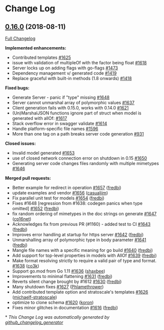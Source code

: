 # Change Log

## [0.16.0](https://github.com/cloudentity/go-swagger/tree/0.16.0) (2018-08-11)
[Full Changelog](https://github.com/cloudentity/go-swagger/compare/0.15.0...0.16.0)

**Implemented enhancements:**

- Contributed templates  [\#1625](https://github.com/cloudentity/go-swagger/issues/1625)
- issue with validation of multipleOf with the factor being float [\#1618](https://github.com/cloudentity/go-swagger/issues/1618)
- Server locks up on adding flags with go-flags [\#1473](https://github.com/cloudentity/go-swagger/issues/1473)
- Dependency management v/ generated code [\#1419](https://github.com/cloudentity/go-swagger/issues/1419)
- Replace graceful with built-in methods \(1.8 onwards\) [\#1418](https://github.com/cloudentity/go-swagger/issues/1418)

**Fixed bugs:**

- Generate Server - panic if "type" missing [\#1648](https://github.com/cloudentity/go-swagger/issues/1648)
- Server cannot unmarshal array of polymorphic values [\#1637](https://github.com/cloudentity/go-swagger/issues/1637)
- Client generation fails with 0.15.0, works with 0.14.0 [\#1621](https://github.com/cloudentity/go-swagger/issues/1621)
- \(Un\)MarshalJSON functions ignore part of struct when model is generated with allOf: [\#1617](https://github.com/cloudentity/go-swagger/issues/1617)
- Stack overflow error in swagger validate [\#1614](https://github.com/cloudentity/go-swagger/issues/1614)
- Handle platform-specific file names [\#1596](https://github.com/cloudentity/go-swagger/issues/1596)
- More than one tag on a path breaks server code generation [\#931](https://github.com/cloudentity/go-swagger/issues/931)

**Closed issues:**

- Invalid model generated [\#1653](https://github.com/cloudentity/go-swagger/issues/1653)
- use of closed network connection error on shutdown in 0.15 [\#1650](https://github.com/cloudentity/go-swagger/issues/1650)
- Generating server code changes files randomly with multiple mimetypes [\#1646](https://github.com/cloudentity/go-swagger/issues/1646)

**Merged pull requests:**

- Better example for redirect in operation [\#1657](https://github.com/cloudentity/go-swagger/pull/1657) ([fredbi](https://github.com/fredbi))
- update examples and vendor [\#1656](https://github.com/cloudentity/go-swagger/pull/1656) ([casualjim](https://github.com/casualjim))
- Fix parallel unit test for models  [\#1654](https://github.com/cloudentity/go-swagger/pull/1654) ([fredbi](https://github.com/fredbi))
- Fixes \#1648 \[regression from \#1638: codegen panics when type omitted\] [\#1652](https://github.com/cloudentity/go-swagger/pull/1652) ([fredbi](https://github.com/fredbi))
- fix random ordering of mimetypes in the doc strings on generate [\#1647](https://github.com/cloudentity/go-swagger/pull/1647) ([cp16net](https://github.com/cp16net))
- Acknowledges fix from previous PR \(\#1160\) - added test to CI [\#1643](https://github.com/cloudentity/go-swagger/pull/1643) ([fredbi](https://github.com/fredbi))
- Improves error handling at startup for https server [\#1642](https://github.com/cloudentity/go-swagger/pull/1642) ([fredbi](https://github.com/fredbi))
- Unmarshalling array of polymorphic type in body parameter [\#1641](https://github.com/cloudentity/go-swagger/pull/1641) ([fredbi](https://github.com/fredbi))
- Mangle file names with a specific meaning for go build [\#1640](https://github.com/cloudentity/go-swagger/pull/1640) ([fredbi](https://github.com/fredbi))
- Add support for top-level properties in models with AllOf [\#1639](https://github.com/cloudentity/go-swagger/pull/1639) ([fredbi](https://github.com/fredbi))
- Make format resolving strictly to require a valid pair of type and format. [\#1638](https://github.com/cloudentity/go-swagger/pull/1638) ([co3k](https://github.com/co3k))
- Support go.mod from Go 1.11 [\#1636](https://github.com/cloudentity/go-swagger/pull/1636) ([shaxbee](https://github.com/shaxbee))
- Improvements to minimal flattening [\#1631](https://github.com/cloudentity/go-swagger/pull/1631) ([fredbi](https://github.com/fredbi))
- Reverts silent change brought by \#1612 [\#1630](https://github.com/cloudentity/go-swagger/pull/1630) ([fredbi](https://github.com/fredbi))
- Many shutdown fixes [\#1627](https://github.com/cloudentity/go-swagger/pull/1627) ([Phlamethrower](https://github.com/Phlamethrower))
- Add contributed template option and stratoscale's templates [\#1626](https://github.com/cloudentity/go-swagger/pull/1626) ([michaelf-stratoscale](https://github.com/michaelf-stratoscale))
- optimize to clone schema [\#1620](https://github.com/cloudentity/go-swagger/pull/1620) ([koron](https://github.com/koron))
- Fixes minor glitches in documentation [\#1616](https://github.com/cloudentity/go-swagger/pull/1616) ([fredbi](https://github.com/fredbi))


\* *This Change Log was automatically generated by [github_changelog_generator](https://github.com/skywinder/Github-Changelog-Generator)*
